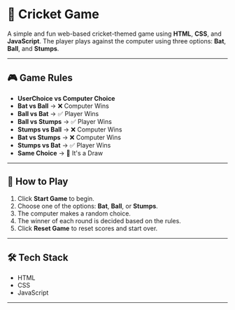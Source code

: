 # 🏏 Cricket Game

A simple and fun web-based cricket-themed game using **HTML**, **CSS**, and **JavaScript**. The player plays against the computer using three options: **Bat**, **Ball**, and **Stumps**.

---

## 🎮 Game Rules
- **UserChoice vs Computer Choice**
- **Bat vs Ball** → ❌ Computer Wins  
- **Ball vs Bat** → ✅ Player Wins  
- **Ball vs Stumps** → ✅ Player Wins  
- **Stumps vs Ball** → ❌ Computer Wins  
- **Bat vs Stumps** → ❌ Computer Wins  
- **Stumps vs Bat** → ✅ Player Wins  
- **Same Choice** → 🤝 It's a Draw

---

## 🚀 How to Play

1. Click **Start Game** to begin.
2. Choose one of the options: **Bat**, **Ball**, or **Stumps**.
3. The computer makes a random choice.
4. The winner of each round is decided based on the rules.
5. Click **Reset Game** to reset scores and start over.

---

## 🛠️ Tech Stack

- HTML
- CSS
- JavaScript

---

